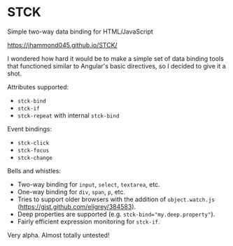 # STCK
Simple two-way data binding for HTML/JavaScript

https://jhammond045.github.io/STCK/

I wondered how hard it would be to make a simple set of data binding tools that functioned similar to Angular's basic directives, so I decided to give it a shot. 

Attributes supported:
 * `stck-bind`
 * `stck-if`
 * `stck-repeat` with internal `stck-bind`

Event bindings:
 * `stck-click`
 * `stck-focus`
 * `stck-change`

Bells and whistles:
 * Two-way binding for `input`, `select`, `textarea`, etc.
 * One-way binding for `div`, `span`, `p`, etc.
 * Tries to support older browsers with the addition of `object.watch.js` (https://gist.github.com/eligrey/384583).
 * Deep properties are supported (e.g. `stck-bind="my.deep.property"`).
 * Fairly efficient expression monitoring for `stck-if`.

Very alpha. Almost totally untested!

